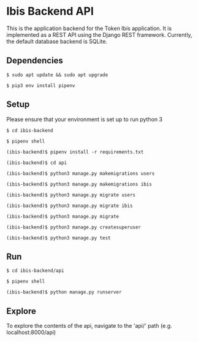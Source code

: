 # Ibis Backend API

This is the application backend for the Token Ibis application. It is implemented as a REST API using the Django REST framework. Currently, the default database backend is SQLite.

## Dependencies

`$ sudo apt update && sudo apt upgrade`

`$ pip3 env install pipenv`

## Setup

Please ensure that your environment is set up to run python 3

`$ cd ibis-backend`

`$ pipenv shell`

`(ibis-backend)$ pipenv install -r requirements.txt`

`(ibis-backend)$ cd api`

`(ibis-backend)$ python3 manage.py makemigrations users`

`(ibis-backend)$ python3 manage.py makemigrations ibis`

`(ibis-backend)$ python3 manage.py migrate users`

`(ibis-backend)$ python3 manage.py migrate ibis`

`(ibis-backend)$ python3 manage.py migrate`

`(ibis-backend)$ python3 manage.py createsuperuser`

`(ibis-backend)$ python3 manage.py test`

## Run

`$ cd ibis-backend/api`

`$ pipenv shell`

`(ibis-backend)$ python manage.py runserver`

## Explore

To explore the contents of the api, navigate to the 'api/' path (e.g. localhost:8000/api)

